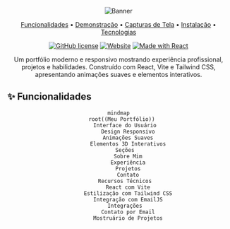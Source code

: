 <div align="center">

![Banner](https://capsule-render.vercel.app/api?type=waving&color=gradient&height=200&section=header&text=Meu%20Portfólio&fontSize=80&animation=fadeIn&fontAlignY=35)

<p align="center">
  <a href="#features">Funcionalidades</a> •
  <a href="#demo">Demonstração</a> •
  <a href="#screenshots">Capturas de Tela</a> •
  <a href="#installation">Instalação</a> •
  <a href="#tech-stack">Tecnologias</a>
</p>

[![GitHub license](https://img.shields.io/github/license/rochinh-a/rocha-portfolio?style=flat-square)](LICENSE)
[![Website](https://img.shields.io/website?style=flat-square&url=https%3A%2F%2Fmeuportfolio.vercel.app)](https://meuportfolio.vercel.app)
[![Made with React](https://img.shields.io/badge/Made%20with-React-61DAFB?style=flat-square&logo=react)](https://reactjs.org)

<p align="center">Um portfólio moderno e responsivo mostrando experiência profissional, projetos e habilidades. Construído com React, Vite e Tailwind CSS, apresentando animações suaves e elementos interativos.</p>

</div>

## ✨ Funcionalidades

<div align="center">

```mermaid
mindmap
  root((Meu Portfólio))
    Interface do Usuário
      Design Responsivo
      Animações Suaves
      Elementos 3D Interativos
    Seções
      Sobre Mim
      Experiência
      Projetos
      Contato
    Recursos Técnicos
      React com Vite
      Estilização com Tailwind CSS
      Integração com EmailJS
    Integrações
      Contato por Email
      Mostruário de Projetos
